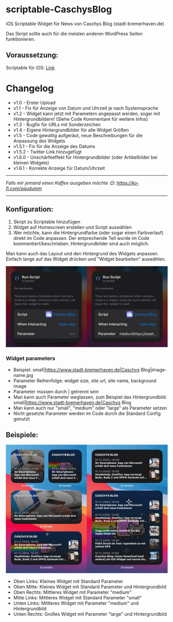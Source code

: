 # scriptable-CaschysBlog
iOS Scriptable Widget für News von Caschys Blog (stadt-bremerhaven.de)

Das Skript sollte auch für die meisten anderen WordPress Seiten funktionieren.

## Voraussetzung:

Scriptable für iOS: [Link](https://apps.apple.com/de/app/scriptable/id1405459188)

# Changelog

- v1.0 - Erster Upload
- v1.1 - Fix für Anzeige von Datum und Uhrzeit je nach Systemsprache
- v1.2 - Widget kann jetzt mit Parametern angepasst werden, sogar mit Hintergrundbildern! (Siehe Code Kommentare für weitere Infos)
- v1.3 - Bugfix für URLs mit Sonderzeichen
- v1.4 - Eigene Hintergrundbilder für alle Widget Größen
- v1.5 - Code gewaltig aufgeräut, neue Beschreibungen für die Anpassung des Widgets
- v1.5.1 - Fix für die Anzeige des Datums
- v1.5.2 - Twitter Link hinzugefügt
- v1.6.0 - Unschärfeeffekt für Hintergrundbilder (oder Artikelbilder bei kleinen Widgets)
- v1.6.1 - Korrekte Anzeige für Datum/Uhrzeit

---

_Falls mir jemand einen Kaffee ausgeben möchte 😊: https://ko-fi.com/saudumm_

---

## Konfiguration:

1. Skript zu Scriptable hinzufügen
2. Widget auf Homescreen erstellen und Script auswählen
3. Wer möchte, kann die Hintergrundfarbe (oder sogar einen Farbverlauf) direkt im Code anpassen. Der entprechende Teil wurde im Code kommentiert/beschrieben. Hintergrundbilder sind auch möglich.

Man kann auch das Layout und den Hintergrund des Widgets anpassen. Einfach lange auf das Widget drücken und "Widget bearbeiten" auswählen.

![widget-config](https://github.com/Saudumm/scriptable-CaschysBlog/blob/main/widgetConfig.jpeg)

### Widget parameters
 - Beispiel: small|https://www.stadt-bremerhaven.de|Caschys Blog|image-name.jpg
- Parameter Reihenfolge: widget size, site url, site name, background image
- Parameter müssen durch | getrennt sein
- Man kann auch Parameter weglassen, zum Beispiel das Hintergrundbild: small|https://www.stadt-bremerhaven.de|Caschys Blog
- Man kann auch nur "small", "medium" oder "large" als Parameter setzen
- Nicht gesetzte Parameter werden im Code durch die Standard Config genutzt

## Beispiele:

![widget-examples](https://github.com/Saudumm/scriptable-CaschysBlog/blob/main/widgetExamples.jpeg)

- Oben Links: Kleines Widget mit Standard Parameter
- Oben Mitte:  Kleines Widget mit Standard Parameter und Hintergrundbild
- Oben Rechts: Mittleres Widget mit Parameter "medium"
- Mitte Links: Mittleres Widget mit Standard Parameter "small"
- Unten Links: Mittleres Widget mit Parameter "medium" und Hintergrundbild
- Unten Rechts: Großes Widget mit Parameter "large" und Hintergrundbild
